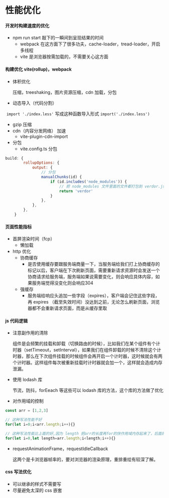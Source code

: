 # 性能优化

#### 开发时构建速度的优化

- npm run start 敲下的一瞬间到呈现结果的时间
  - webpack 在这方面下了很多功夫，cache-loader，tread-loader，开启多线程
  - vite 是浏览器按需加载的，不需要关心这方面

#### 构建优化 vite(rollup)，webpack

- 体积优化

  压缩，treeshaking，图片资源压缩，cdn 加载，分包

- 动态导入（代码分割）

​		`import './index.less'`  写成这种函数导入形式  `import('./index.less')`

- gzip 压缩
- cdn（内容分发网络） 加速
  - vite-plugin-cdn-import
- 分包
  - vite.config.ts 分包

```js
build: {
        rollupOptions: {
            output: {
                // 分包
                manualChunks(id) {
                    if (id.includes('node_modules')) {
                        // 把 node_modules 文件里面的文件都打包到 verdor.js 中
                        return 'verdor'
                    }
                },
            },
        },
	}
```



#### 页面性能指标

- 首屏渲染时间（fcp）
  - 懒加载
- http 优化
  - 协商缓存
    - 是否使用缓存要跟服务端商量一下，当服务端给我们打上协商缓存的标记以后，客户端在下次刷新页面，需要重新请求资源时会发送一个协商请求给服务端，服务端如果说需要变化，则会响应具体内容，如果服务端觉得没变化则会响应304
  - 强缓存
    - 服务端给响应头追加一些字段（expires），客户端会记住这些字段，再 expires （截至失效时间）没达到之前，无论怎么刷新页面，浏览器都不会重新请求页面，而是从缓存里取

#### js 代码逻辑

- 注意副作用的清除

  组件是会频繁的挂载和卸载（切换路由的时候），比如我们在某个组件有个计时器（setTimeout，setInterval），如果我们在组件卸载的时候不清除这个计时器，那么在下次组件挂载的时候组件会再开启一个计时器，这时候就会有两个计时器。这样组件每次被重新挂载时计时器就会加一个，这样就会造成内存泄漏。

- 使用 lodash 库

  节流，防抖，forEeach 等这些可以 lodash 库的方法，这个库的方法做了优化

- 对作用域的控制

```js
const arr = [1,2,3]

// 这种写法性能不好
for(let i=0;i<arr.length;i++){}

// 这种写法性能比上面的好,因为 length 把arr的长度再for的快作用域内存起来了，后面的循环就不需要每次取 arr.length 的长度了
for(let i=0,let length=arr.length;i<length;i++){}
```

- requestAnimationFrame，requestIdleCallback

  这两个是卡浏览器帧率的，要对浏览器的渲染原理，重排重绘有较深了解。

#### css 写法优化

- 可以继承的样式不需要写
- 尽量避免太深的 css 嵌套

